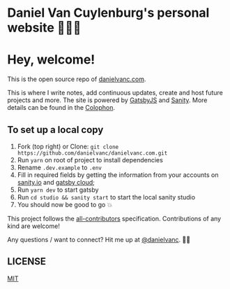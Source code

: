 # Daniel Van Cuylenburg's personal website 👨🏻‍💻
# Hey, welcome!
This is the open source repo of [danielvanc.com](https://www.danielvanc.com/).

This is where I write notes, add continuous updates, create and host future projects and more. The site is powered by [GatsbyJS](https://www.gatsbyjs.org) and [Sanity](https://www.sanity.io). More details can be found in the [Colophon](https://www.danielvanc.com/colophon).

## To set up a local copy
1. Fork (top right) or Clone: `git clone https://github.com/danielvanc/danielvanc.com.git`
2. Run `yarn` on root of project to install dependencies
3. Rename `.dev.example` to `.env`
4. Fill in required fields by getting the information from your accounts on [sanity.io](https://sanity.io) and [gatsby cloud](https://www.gatsbyjs.com);
5. Run `yarn dev` to start gatsby
6. Run `cd studio && sanity start` to start the local sanity studio
7. You should now be good to go 💥

This project follows the [all-contributors](https://allcontributors.org/) specification. Contributions of any kind are welcome!

Any questions / want to connect? Hit me up at [@danielvanc](https://twitter.com/danielvanc). 👍🏼

## LICENSE
[MIT](https://github.com/all-contributors/all-contributors)